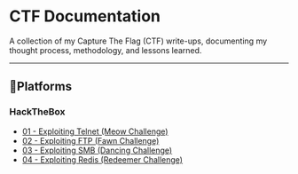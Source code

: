 # CTF Documentation

A collection of my Capture The Flag (CTF) write-ups, documenting my thought process, methodology, and lessons learned.  

---

## 📂Platforms

### HackTheBox

* [01 - Exploiting Telnet (Meow Challenge)](https://github.com/FahadKhan21410/CTF-Documentation/tree/main/01-Telnet)
* [02 - Exploiting FTP (Fawn Challenge)](https://github.com/FahadKhan21410/CTF-Documentation/tree/main/02-FTP)
* [03 - Exploiting SMB (Dancing Challenge)](https://github.com/FahadKhan21410/CTF-Documentation/tree/main/03-SMB)
* [04 - Exploiting Redis (Redeemer Challenge)](https://github.com/FahadKhan21410/CTF-Documentation/tree/main/04-Redis)
